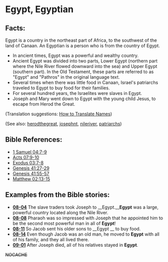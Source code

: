 # Egypt, Egyptian #

## Facts: ##

Egypt is a country in the northeast part of Africa, to the southwest of the land of Canaan. An Egyptian is a person who is from the country of Egypt.

* In ancient times, Egypt was a powerful and wealthy country.
* Ancient Egypt was divided into two parts, Lower Egypt (northern part where the Nile River flowed downward into the sea) and Upper Egypt (southern part). In the Old Testament, these parts are referred to as "Egypt" and "Pathros" in the original language text.
* Several times when there was little food in Canaan, Israel's patriarchs traveled to Egypt to buy food for their families.
* For several hundred years, the Israelites were slaves in Egypt.
* Joseph and Mary went down to Egypt with the young child Jesus, to escape from Herod the Great.

(Translation suggestions: [How to Translate Names](https://git.door43.org/Door43/en-ta-translate-vol1/src/master/content/translate_names.md))

(See also:  [herodthegreat](../other/herodthegreat.md), [josephnt](../other/josephnt.md),  [nileriver](../other/nileriver.md), [patriarchs](../other/patriarchs.md))

## Bible References: ##

* [1 Samuel 04:7-9](https://door43.org/en/bible/notes/1sa/04/07)
* [Acts 07:9-10](https://door43.org/en/bible/notes/act/07/09)
* [Exodus 03:7-8](https://door43.org/en/bible/notes/exo/03/07)
* [Genesis 41:27-29](https://door43.org/en/bible/notes/gen/41/27)
* [Genesis 41:55-57](https://door43.org/en/bible/notes/gen/41/55)
* [Matthew 02:13-15](https://door43.org/en/bible/notes/mat/02/13)

## Examples from the Bible stories: ##

* __[08-04](https://door43.org/en/obs/notes/frames/08-04)__ The slave traders took Joseph to __Egypt.____Egypt__  was a large, powerful country located along the Nile River.
* __[08-08](https://door43.org/en/obs/notes/frames/08-08)__ Pharaoh was so impressed with Joseph that he appointed him to be the second most powerful man in all of __Egypt__!
* __[08-11](https://door43.org/en/obs/notes/frames/08-11)__ So Jacob sent his older sons to __Egypt __  to buy food.
* __[08-14](https://door43.org/en/obs/notes/frames/08-14)__ Even though Jacob was an old man, he moved to __Egypt__  with all of his family, and they all lived there.
* __[09-01](https://door43.org/en/obs/notes/frames/09-01)__ After Joseph died, all of his relatives stayed in __Egypt__.



~~NOCACHE~~